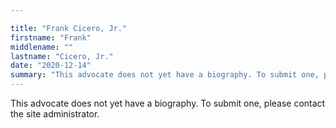 ```yaml
---

title: "Frank Cicero, Jr."
firstname: "Frank"
middlename: ""
lastname: "Cicero, Jr."
date: "2020-12-14"
summary: "This advocate does not yet have a biography. To submit one, please contact the site administrator."
---
```

This advocate does not yet have a biography. To submit one, please contact the site administrator.

